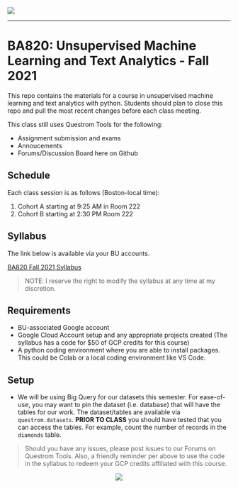 ![](https://touchmba.com/wp-content/uploads/2017/12/BU-Questrom.png)

---

# BA820: Unsupervised Machine Learning and Text Analytics - Fall 2021

This repo contains the materials for a course in unsupervised machine learning and text analytics with python.  Students should plan to close this repo and pull the most recent changes before each class meeting.

This class still uses Questrom Tools for the following:

- Assignment submission and exams
- Annoucements
- Forums/Discussion Board here on Github


## Schedule

Each class session is as follows (Boston-local time):

1. Cohort A starting at 9:25 AM in Room 222
2. Cohort B starting at 2:30 PM Room 222 


## Syllabus

The link below is available via your BU accounts.

[BA820 Fall 2021 Syllabus](https://docs.google.com/document/d/1EHaUHwrGPAwQNPToevSp0ERdEb4iKJAUtK58SUJzHg8/edit?usp=sharing)

> NOTE: I reserve the right to modify the syllabus at any time at my discretion.


## Requirements

- BU-associated Google account
- Google Cloud Account setup and any appropriate projects created (The syllabus has a code for $50 of GCP credits for this course)
- A python coding environment where you are able to install packages.  This could be Colab or a local coding environment like VS Code.

## Setup

- We will be using Big Query for our datasets this semester.  For ease-of-use, you may want to pin the dataset (i.e. database) that will have the tables for our work.  The dataset/tables are available via `questrom.datasets`.  __PRIOR TO CLASS__ you should have tested that you can access the tables.  For example, count the number of records in the `diamonds` table.

> Should you have any issues, please post issues to our Forums on Questrom Tools.  Also, a friendly reminder per above to use the code in the syllabus to redeem your GCP credits affiliated with this course.

<p align="center" width="100%">
    <img  src="https://snipboard.io/AWQhwE.jpg"> 
</p>


